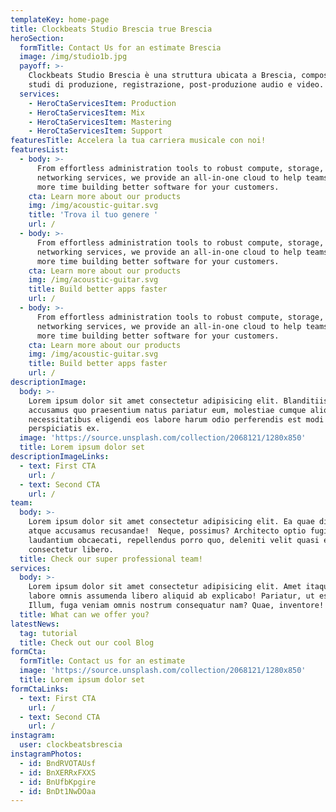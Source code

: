```yaml
---
templateKey: home-page
title: Clockbeats Studio Brescia true Brescia
heroSection:
  formTitle: Contact Us for an estimate Brescia
  image: /img/studio1b.jpg
  payoff: >-
    Clockbeats Studio Brescia è una struttura ubicata a Brescia, composta da
    studi di produzione, registrazione, post-produzione audio e video.
  services:
    - HeroCtaServicesItem: Production
    - HeroCtaServicesItem: Mix
    - HeroCtaServicesItem: Mastering
    - HeroCtaServicesItem: Support
featuresTitle: Accelera la tua carriera musicale con noi!
featuresList:
  - body: >-
      From effortless administration tools to robust compute, storage, and
      networking services, we provide an all-in-one cloud to help teams spend
      more time building better software for your customers.
    cta: Learn more about our products
    img: /img/acoustic-guitar.svg
    title: 'Trova il tuo genere '
    url: /
  - body: >-
      From effortless administration tools to robust compute, storage, and
      networking services, we provide an all-in-one cloud to help teams spend
      more time building better software for your customers.
    cta: Learn more about our products
    img: /img/acoustic-guitar.svg
    title: Build better apps faster
    url: /
  - body: >-
      From effortless administration tools to robust compute, storage, and
      networking services, we provide an all-in-one cloud to help teams spend
      more time building better software for your customers.
    cta: Learn more about our products
    img: /img/acoustic-guitar.svg
    title: Build better apps faster
    url: /
descriptionImage:
  body: >-
    Lorem ipsum dolor sit amet consectetur adipisicing elit. Blanditiis magnam
    accusamus quo praesentium natus pariatur eum, molestiae cumque aliquam
    necessitatibus eligendi eos labore harum odio perferendis est modi
    perspiciatis ex.
  image: 'https://source.unsplash.com/collection/2068121/1280x850'
  title: Lorem ipsum dolor set
descriptionImageLinks:
  - text: First CTA
    url: /
  - text: Second CTA
    url: /
team:
  body: >-
    Lorem ipsum dolor sit amet consectetur adipisicing elit. Ea quae distinctio
    atque accusamus recusandae!  Neque, possimus? Architecto optio fugiat,
    laudantium obcaecati, repellendus porro quo, deleniti velit quasi ea 
    consectetur libero.
  title: Check our super professional team!
services:
  body: >-
    Lorem ipsum dolor sit amet consectetur adipisicing elit. Amet itaque odit
    labore omnis assumenda libero aliquid ab explicabo! Pariatur, ut esse.
    Illum, fuga veniam omnis nostrum consequatur nam? Quae, inventore!
  title: What can we offer you?
latestNews:
  tag: tutorial
  title: Check out our cool Blog
formCta:
  formTitle: Contact us for an estimate
  image: 'https://source.unsplash.com/collection/2068121/1280x850'
  title: Lorem ipsum dolor set
formCtaLinks:
  - text: First CTA
    url: /
  - text: Second CTA
    url: /
instagram:
  user: clockbeatsbrescia
instagramPhotos:
  - id: BndRVOTAUsf
  - id: BnXERRxFXXS
  - id: BnUfbKpgire
  - id: BnDt1NwDOaa
---
```


